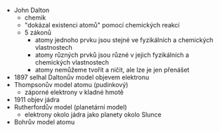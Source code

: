 - John Dalton
	- chemik
	- "dokázal existenci atomů" pomocí chemických reakcí
	- 5 zákonů
		- atomy jednoho prvku jsou stejné ve fyzikálních a chemických  vlastnostech
		- atomy různých prvků jsou různé v jejich fyzikálních a chemických vlastnostech
		- atomy nemůžeme tvořit a ničit, ale lze je jen přenášet
- 1897 selhal Daltonův model objevem elektronu
- Thompsonův model atomu (pudinkový)
	- záporné elektrony v kladné hmotě
- 1911 objev jádra
- Rutherfordův model (planetární model)
	- elektrony okolo jádra jako planety okolo Slunce
- Bohrův model atomu